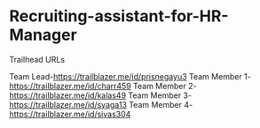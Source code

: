 # Recruiting-assistant-for-HR-Manager

Trailhead URLs

Team Lead-https://trailblazer.me/id/prisnegayu3
Team Member 1-https://trailblazer.me/id/charr459
Team Member 2-https://trailblazer.me/id/kalas49
Team Member 3-https://trailblazer.me/id/syaga13
Team Member 4-https://trailblazer.me/id/sivas304
